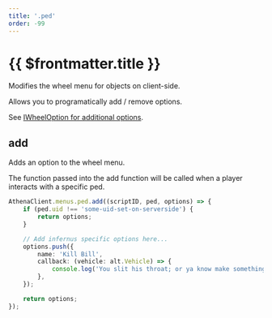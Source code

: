 ```yaml
---
title: '.ped'
order: -99
---
```


# {{ $frontmatter.title }}

Modifies the wheel menu for objects on client-side.

Allows you to programatically add / remove options.

See [IWheelOption for additional options](iWheelOption.md).

## add

Adds an option to the wheel menu.

The function passed into the add function will be called when a player interacts with a specific ped.

```ts
AthenaClient.menus.ped.add((scriptID, ped, options) => {
    if (ped.uid !== 'some-uid-set-on-serverside') {
        return options;
    }

    // Add infernus specific options here...
    options.push({
        name: 'Kill Bill',
        callback: (vehicle: alt.Vehicle) => {
            console.log('You slit his throat; or ya know make something happen server-side...');
        },
    });

    return options;
});
```